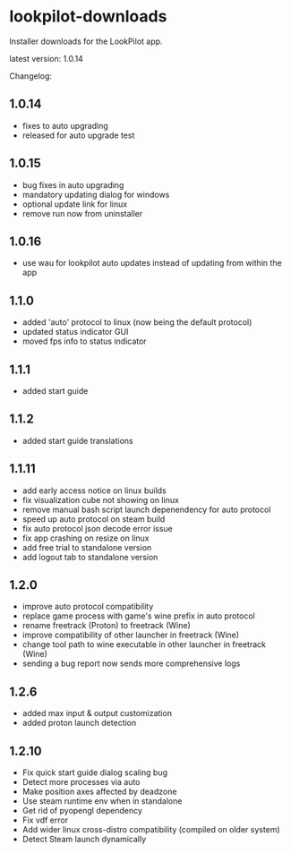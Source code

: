# lookpilot-downloads
Installer downloads for the LookPilot app.

latest version: 1.0.14

Changelog:
## 1.0.14
- fixes to auto upgrading
- released for auto upgrade test
## 1.0.15
- bug fixes in auto upgrading
- mandatory updating dialog for windows
- optional update link for linux
- remove run now from uninstaller
## 1.0.16
- use wau for lookpilot auto updates instead of updating from within the app
## 1.1.0
- added 'auto' protocol to linux (now being the default protocol)
- updated status indicator GUI
- moved fps info to status indicator
## 1.1.1
- added start guide
## 1.1.2
- added start guide translations
## 1.1.11
- add early access notice on linux builds
- fix visualization cube not showing on linux
- remove manual bash script launch depenendency for auto protocol 
- speed up auto protocol on steam build
- fix auto protocol json decode error issue
- fix app crashing on resize on linux
- add free trial to standalone version
- add logout tab to standalone version
## 1.2.0
- improve auto protocol compatibility
- replace game process with game's wine prefix in auto protocol
- rename freetrack (Proton) to freetrack (Wine)
- improve compatibility of other launcher in freetrack (Wine) 
- change tool path to wine executable in other launcher in freetrack (Wine)
- sending a bug report now sends more comprehensive logs
## 1.2.6
- added max input & output customization
- added proton launch detection
## 1.2.10
- Fix quick start guide dialog scaling bug
- Detect more processes via auto
- Make position axes affected by deadzone
- Use steam runtime env when in standalone
- Get rid of pyopengl dependency
- Fix vdf error
- Add wider linux cross-distro compatibility (compiled on older system)
- Detect Steam launch dynamically
